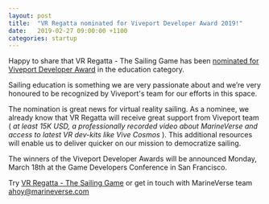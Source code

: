 ```yaml
---
layout: post
title:  "VR Regatta nominated for Viveport Developer Award 2019!"
date:   2019-02-27 09:00:00 +1100
categories: startup
---
```


Happy to share that VR Regatta - The Sailing Game has been [nominated for Viveport Developer Award](https://blog.vive.com/us/2019/02/27/announcing-vda3-nominees/) in the education category.

<!--more-->

Sailing education is something we are very passionate about and we’re very honoured to be recognized by Viveport's team for our efforts in this space.

The nomination is great news for virtual reality sailing. As a nominee, we already know that VR Regatta will receive great support from Viveport team ( *at least 15K USD, a professionally recorded video about MarineVerse and access to latest VR dev-kits like Vive Cosmos* ). This additional resources will enable us to deliver quicker on our mission to democratize sailing.

The winners of the Viveport Developer Awards will be announced Monday, March 18th at the Game Developers Conference in San Francisco.

Try [VR Regatta - The Sailing Game](https://www.viveport.com/apps/dd4d3900-6404-4596-950c-403af6238a81/VR_Regatta_-_The_Sailing_Game/) or get in touch with MarineVerse team ahoy@marineverse.com
